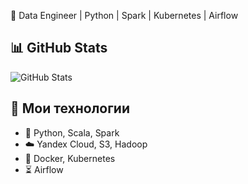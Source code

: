 🚀 Data Engineer | Python | Spark | Kubernetes | Airflow  

## 📊 GitHub Stats
![GitHub Stats](https://github-readme-stats.vercel.app/api?username=kistaubaef&show_icons=true&theme=dark)

## 🔧 Мои технологии
- 🐍 Python, Scala, Spark 
- ☁️  Yandex Cloud, S3, Hadoop
- 🐳 Docker, Kubernetes
- ⏳ Airflow

